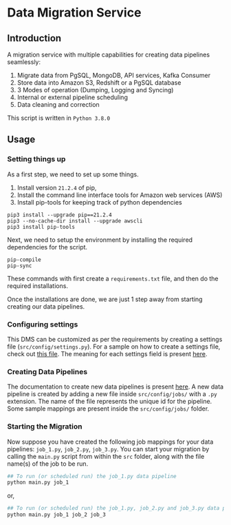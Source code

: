 # Data Migration Service

## Introduction

A migration service with multiple capabilities for creating data pipelines seamlessly:
1. Migrate data from PgSQL, MongoDB, API services, Kafka Consumer
2. Store data into Amazon S3, Redshift or a PgSQL database
3. 3 Modes of operation (Dumping, Logging and Syncing)
4. Internal or external pipeline scheduling
5. Data cleaning and correction

This script is written in ```Python 3.8.0```

## Usage

### Setting things up

As a first step, we need to set up some things. 
1. Install version ```21.2.4``` of pip, 
2. Install the command line interface tools for Amazon web services (AWS)
3. Install pip-tools for keeping track of python dependencies

```
pip3 install --upgrade pip==21.2.4
pip3 --no-cache-dir install --upgrade awscli
pip3 install pip-tools
```

Next, we need to setup the environment by installing the required dependencies for the script.
```
pip-compile
pip-sync
```

These commands with first create a ```requirements.txt``` file, and then do the required installations.

Once the installations are done, we are just 1 step away from starting creating our data pipelines.

### Configuring settings

This DMS can be customized as per the requirements by creating a settings file (```src/config/settings.py```). For a sample on how to create a settings file, check out [this file](sample_config/settings.py). The meaning for each settings field is present [here](src/config/README.md).

### Creating Data Pipelines

The documentation to create new data pipelines is present [here](src/config/README.md). A new data pipeline is created by adding a new file inside ```src/config/jobs/``` with a ```.py``` extension. The name of the file represents the unique id for the pipeline. Some sample mappings are present inside the ```src/config/jobs/``` folder.

### Starting the Migration

Now suppose you have created the following job mappings for your data pipelines: ```job_1.py```, ```job_2.py```, ```job_3.py```. You can start your migration by calling the ```main.py``` script from within the ```src``` folder, along with the file name(s) of the job to be run.

```python
## To run (or scheduled run) the job_1.py data pipeline
python main.py job_1
```
or,
```python
## To run (or scheduled run) the job_1.py, job_2.py and job_3.py data pipeline together
python main.py job_1 job_2 job_3
```